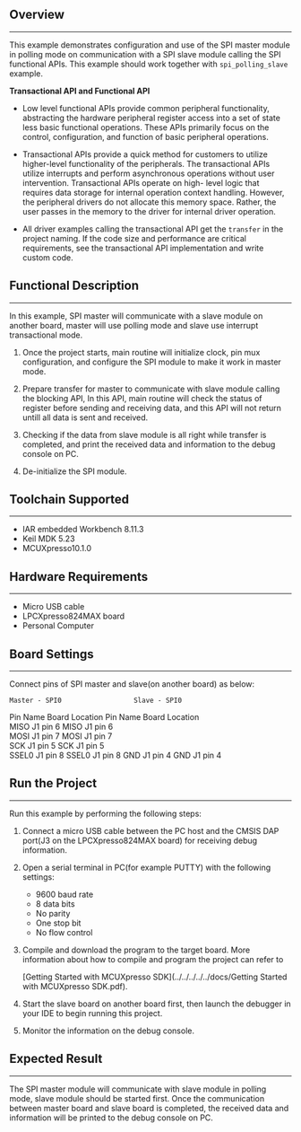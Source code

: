 ## Overview
-----------
This example demonstrates configuration and use of the SPI master module in polling mode 
on communication with a SPI slave module calling the SPI functional APIs. This example
should work together with `spi_polling_slave` example.

**Transactional API and Functional API**

- Low level functional APIs provide common peripheral functionality, abstracting the 
  hardware peripheral register access into a set of state less basic functional operations.
  These APIs primarily focus on the control, configuration, and function of basic 
  peripheral operations. 

- Transactional APIs provide a quick method for customers to utilize higher-level 
  functionality of the peripherals. The transactional APIs utilize interrupts and perform 
  asynchronous operations without user intervention. Transactional APIs operate on high-
  level logic that requires data storage for internal operation context handling. However,
  the peripheral drivers do not allocate this memory space. Rather, the user passes in the
  memory to the driver for internal driver operation. 

- All driver examples calling the transactional API get the `transfer` in the project 
  naming. If the code size and performance are critical requirements, see the 
  transactional API implementation and write custom code.

## Functional Description
-------------------------
In this example, SPI master will communicate with a slave module on another board, master 
will use polling mode and slave use interrupt transactional mode.

1. Once the project starts, main routine will initialize clock, pin mux configuration, 
   and configure the SPI module to make it work in master mode.

2. Prepare transfer for master to communicate with slave module calling the blocking API, 
   In this API, main routine will check the status of register before sending and receiving
   data, and this API will not return untill all data is sent and received.
   
3. Checking if the data from slave module is all right while transfer is completed, and print
   the received data and information to the debug console on PC.

4. De-initialize the SPI module. 


## Toolchain Supported
---------------------
- IAR embedded Workbench 8.11.3
- Keil MDK 5.23
- MCUXpresso10.1.0

## Hardware Requirements
------------------------
- Micro USB cable
- LPCXpresso824MAX board
- Personal Computer

## Board Settings
------------------------
Connect pins of SPI master and slave(on another board) as below:

    Master - SPI0                  Slave - SPI0   
Pin Name   Board Location      Pin Name   Board Location            
MISO       J1 pin 6            MISO       J1 pin 6                     
MOSI       J1 pin 7            MOSI       J1 pin 7                
SCK        J1 pin 5            SCK        J1 pin 5                 
SSEL0      J1 pin 8            SSEL0      J1 pin 8
GND        J1 pin 4            GND        J1 pin 4

## Run the Project
------------------------
Run this example by performing the following steps:

1. Connect a micro USB cable between the PC host and the CMSIS DAP port(J3 on the 
   LPCXpresso824MAX board) for receiving debug information.

2. Open a serial terminal in PC(for example PUTTY) with the following settings:
   - 9600 baud rate
   - 8 data bits
   - No parity
   - One stop bit
   - No flow control

3. Compile and download the program to the target board.
   More information about how to compile and program the project can refer to 

   [Getting Started with MCUXpresso SDK](../../../../../docs/Getting Started with MCUXpresso SDK.pdf).

4. Start the slave board on another board first, then launch the debugger in your IDE to
   begin running this project.

5. Monitor the information on the debug console.

## Expected Result
------------------------
The SPI master module will communicate with slave module in polling mode, slave module 
should be started first. Once the communication between master board and slave board is 
completed, the received data and information will be printed to the debug console on PC.
